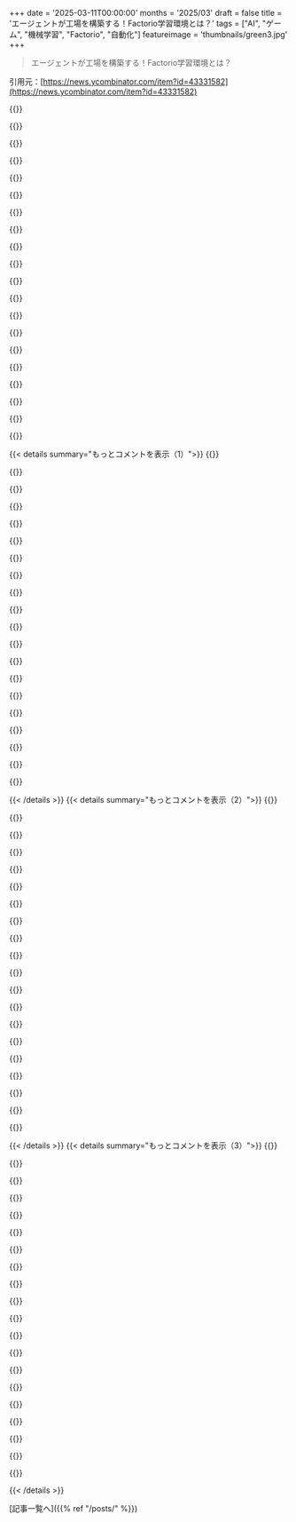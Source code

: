 +++
date = '2025-03-11T00:00:00'
months = '2025/03'
draft = false
title = 'エージェントが工場を構築する！Factorio学習環境とは？'
tags = ["AI", "ゲーム", "機械学習", "Factorio", "自動化"]
featureimage = 'thumbnails/green3.jpg'
+++

> エージェントが工場を構築する！Factorio学習環境とは？

引用元：[https://news.ycombinator.com/item?id=43331582](https://news.ycombinator.com/item?id=43331582)

{{<matomeQuote body="おお、すごいな！AnthropicのFactorioラボで働きたいって気持ち、めっちゃわかるよ。論文とかのコメント見ても、マルチモーダルデータを返してるかは分からないけど、今出てるモデルはマルチモーダルじゃないのが多いよね。でも最近出たQwen 2.5 VLMは、サイズのわりにかなり強そうだし。もしかして、今後は画像も送信するのかな？ありがとう、最高の試みだと思うから、早速遊んでみるよ！ MCVでPythonライブラリ使えるようにするのは、みんながFactorioで遊べるようになるから、必須だね。" userName="vessenes" createdAt="2025-03-11T14:53:11" color="#ff33a1">}}

{{<matomeQuote body="今はテキストのみの環境だけど、将来的にはビジョンもサポートする予定なんだ。テストした結果、ゲームの状態のスクリーンショットを送っても、オフ・ザ・シェルフモデルの性能は向上しなかったんだよね。ゲーム状態が複雑になると、スクリーンショットにエンティティが増えてモデルが混乱しやすくなって、方向やエンティティを見失ったり、工場の問題も解決できなくなったりした。多分、今のVLMは高詳細な画像での空間的推論がうまくできていないからだと思う。フィンチューニングを行えば改善されるかも。MCPについても良い指摘だね、最近注目を集めているし、検討するよ！" userName="martbakler" createdAt="2025-03-11T15:12:55" color="#45d325">}}

{{<matomeQuote body="なるほど、面白いね！これは確かに難しい視覚的テストだと思う。何千というエンティティを扱うわけだから、スクリーン、マップ、オーバービューマップ、または巨大な高解像度画像を使うことになるし。ここで提案があるんだけど、FLE-Vっていうビジュアルモデル用のベンチマークを作って、Factorioの画像を適切なFLEの説明に変換することができれば面白いと思う。オーバービューとマップの画像も含めてね！" userName="vessenes" createdAt="2025-03-11T15:39:31" color="">}}

{{<matomeQuote body="この研究は、実際の産業環境に応用したら、数千億ドルのGDPに影響を与える可能性があるよ。" userName="kridsdale1" createdAt="2025-03-11T15:54:28" color="">}}

{{<matomeQuote body="Factorioに無駄に時間を使う人がいなくなったら、みんなの生産性が上がるよね。私もその一人なんだけど、最適解が分かればもう無駄に遊ばないから。" userName="dismalpedigree" createdAt="2025-03-11T22:02:02" color="">}}

{{<matomeQuote body="無駄な時間じゃないよ、研究をしてるって言えば奥さんも理解してくれるさ。" userName="lukan" createdAt="2025-03-12T05:33:02" color="">}}

{{<matomeQuote body="いい指摘だね。妻に「研究してた」と説明すればきっと分かってくれるよ。" userName="dismalpedigree" createdAt="2025-03-13T01:44:34" color="">}}

{{<matomeQuote body="よし、じゃあ早速トレーニング始めるか！" userName="vessenes" createdAt="2025-03-11T16:36:13" color="">}}

{{<matomeQuote body="＞ゲーム状態が複雑になることで、モデルが混乱して方向やエンティティを見失ったり、工場の問題が解決できなかった理由を説明してる。これはまさにSOTAを進めるための研究論文になるんじゃないかな。どうやってうまくいったのかを示す必要があると思う。" userName="grayhatter" createdAt="2025-03-11T16:19:20" color="">}}

{{<matomeQuote body="視覚的に「藁の中の針を探す」みたいな作業になりそうで、面白いかもね！" userName="martbakler" createdAt="2025-03-11T17:19:56" color="">}}

{{<matomeQuote body="Waldoテストってどうなの？" userName="pyinstallwoes" createdAt="2025-03-12T00:18:09" color="">}}

{{<matomeQuote body="工場の状態をテキストで説明する方が簡単だし、混乱も少ないのに、スクリーンショットが必要なのはなんで？グリッドでプレイするから、ゲームの状態をASCIIにするのも簡単なはず。" userName="jillyboel" createdAt="2025-03-11T15:38:52" color="">}}

{{<matomeQuote body="エンジニアリング的には簡単だけど、どの表現方法が現モデルの空間的推論能力を引き出すのかが根本の問い。数ヶ月前に、ASCII表現でエージェントに推論させたけど、あまり上手くいかなかった。テキストトークンだけでは、正確な内部空間表現を作るのに苦労しているみたい。改善するためには、最も効率的で質の高い表現が何かが気になる。" userName="martbakler" createdAt="2025-03-11T16:17:23" color="#ff5c5c">}}

{{<matomeQuote body="＞モデルがテキストトークンだけで内部空間表現を作るのが難しいって言ってたけど、それは面白い研究テーマになるかも。彼らが全くできないなら、それが重要な知見だし、もし異なるモダリティが異なる推論能力を引き出すなら、もっと興味深い。でも、予想外の能力があるモデルがモダリティに基づいて推論できるなら、すごいかも！大学に戻った方がいいかもな。" userName="groby_b" createdAt="2025-03-11T22:17:35" color="#ff33a1">}}

{{<matomeQuote body="物体同士の2Dベクトルを使って位置関係を表現するのはどう？コーディネートに基づく位置情報を与えても、現在のモデルは空間的推論が苦手だから、全ての物体の関係を持たせることができれば、もっと上手くなると思う。" userName="ajcp" createdAt="2025-03-11T19:38:39" color="">}}

{{<matomeQuote body="確かにその案は話題に出たけど、結局試してない。相対情報を多く持つモデルなら、空間的能力も向上するって直感的に思うから、チャレンジしてみる価値はあるよね。" userName="martbakler" createdAt="2025-03-11T21:16:23" color="">}}

{{<matomeQuote body="テキストのベクトル空間って、幾何学的オブジェクトの空間距離よりも意味的距離の方が直感的に違うと思うんだ。知覚された境界の比率をトークン化できればいいんじゃないかな。ただの思いつきだけど。" userName="pyinstallwoes" createdAt="2025-03-12T00:21:25" color="">}}

{{<matomeQuote body="ベクトルを意味的意味にしか使うなって混同してない？Factorioのオブジェクト間の空間的関係を全部持たせると、LLMが完全な関係マッピングを得られる。画像を見たり絶対座標を与えたりするだけじゃ難しいんだから。" userName="ajcp" createdAt="2025-03-12T00:36:04" color="#ff33a1">}}

{{<matomeQuote body="でも、それは偏った近似で、真実を同じ比率で求めようとしてるから、絶対量を測るのとは違うんだ。全体的に視覚的認識って、絶対的な量を測るんじゃなくて、比較の違いに気づくことが大事だと思う。" userName="pyinstallwoes" createdAt="2025-03-13T12:57:50" color="">}}

{{<matomeQuote body="エンジニアリング的には簡単でも、トークンがめっちゃ多いんだ。ロングコンテキストモデルは、全ての文脈を持たせるために色んな手法を使うけど、詳細を省いたり、推論しにくいトークンセグメントがある。バーナーインサータが50〜100トークン占めるし、100個の推論をさせるのはLLMにとっても難しいよ。" userName="vessenes" createdAt="2025-03-11T15:41:02" color="">}}

{{< details summary="もっとコメントを表示（1）">}}
{{<matomeQuote body="マルチモーダルモデルについてよく知らないけど、工場を表すピクセルアートがどう思われるか気になるな。各ピクセルがグリッドのポイントで、色が特定のエンティティを表すって感じで、ボットが飛び回るのは無視するのがいいかも。実際のスクリーンショットより理解しやすいかもね。" userName="jillyboel" createdAt="2025-03-11T15:44:21" color="">}}

{{<matomeQuote body="密なASCII表現を作ると、その空間的関係から得られる利点が失われちゃうんだよね。トークナイザーが文字だけに働かないし、数が多い'死んだ'トークンも関係してくる。私たちのスパースエンコーディングの方がモデルを混乱させないみたい。" userName="noddybear" createdAt="2025-03-11T16:31:21" color="">}}

{{<matomeQuote body="まあ、ボードステートはDwarf Fortressの拡張ASCII表現に圧縮されることになるだろうね。各グリッドの状態が2バイトずつみたいな。" userName="kridsdale1" createdAt="2025-03-11T15:56:12" color="">}}

{{<matomeQuote body="ここにはたくさんの質問があるね。アイテム、向き、パイプの情報（2方向）、ベルト（3か4の色×2方向）も必要だよ。回路が欲しいの？" userName="vessenes" createdAt="2025-03-11T16:38:29" color="">}}

{{<matomeQuote body="最近、強化学習を使ってエージェントにポケモンレッドをクリアさせたチームのHN投稿があったよ。探検に対して小さな報酬、大きなタスクをクリアしたら大きな報酬を与えるコスト関数を調整したらしい。Factorioでも同じアプローチが使えるか気になるな。例えば新しいアイテムや科学パックの自動化で報酬を与えるとか。" userName="scottmsul" createdAt="2025-03-11T17:00:12" color="#ff5c5c">}}

{{<matomeQuote body="Factorioのベテランとして言うけど、『できるだけ大きな工場を作る』って目標は曖昧すぎて良くないと思う。プレイヤーは大きなメガベースを作るときは『サイズ』より『科学研究率』を重視してるんだ。エージェントにはSPMを目指させるべきだよ。" userName="scottmsul" createdAt="2025-03-11T17:08:29" color="#38d3d3">}}

{{<matomeQuote body="同意、'最も大きい'ベースにはいくつかの問題があるよ。機械１をスタート地点に置いて、ある方向に進んで、時間が来る前に機械２を置くだけ。これは広い工場にはなるけど、あんまり面白くないよね。" userName="csense" createdAt="2025-03-11T21:31:18" color="">}}

{{<matomeQuote body="ああ、またFactorioの中毒者がいるね :) 最初のプレイはどのくらいかかった？v1.xの最初のロケットを打ち上げるまでの。" userName="soulbadguy" createdAt="2025-03-11T21:27:22" color="">}}

{{<matomeQuote body="FLEでは、新しいエンティティが作成される最初のタイミングを示すマイルストーンがあるけど、異なる自動化レベルに対する報酬をどう分けるのか考えるのは面白そうだね。一緒にやろう！" userName="noddybear" createdAt="2025-03-11T17:09:45" color="">}}

{{<matomeQuote body="これは興味深い。私たちの発見の一つは、Claudeが重要なタスクや簡単な自動化はできるけど、『最大の工場を作る』ゲームエピソードではそれを試みなかったことだ。モデルは一般的な目標では計画的に動けないみたいで、小規模な構築ばかりしてた。それが私たちの目標の一つでもある。" userName="martbakler" createdAt="2025-03-11T21:21:11" color="#785bff">}}

{{<matomeQuote body="いろんな人生にも同じアプローチが使えるかもね。" userName="mclau156" createdAt="2025-03-11T20:09:18" color="">}}

{{<matomeQuote body="ページ読んだの？アイテム生産ごとに報酬があって、複雑なアイテムほど高い報酬が貰えるって言ってたよ。" userName="Gasp0de" createdAt="2025-03-12T13:38:08" color="">}}

{{<matomeQuote body="＞私たちは6つの最先端言語モデルを評価した：Claude 3.5-Sonnet、GPT-4o、GPT-4o-Mini、Deepseek-v3、Gemini-2-Flash、Llama-3.3-70B-Instruct。<br>この試みは評価できるけど、計画能力を最大限に引き出せるもっとシンプルなベンチマークがたくさんあるよ。例えば、街の間のフライトコネクションをリストにして、行き先を尋ねるだけで混乱しちゃうんだ。" userName="noosphr" createdAt="2025-03-12T00:36:15" color="#38d3d3">}}

{{<matomeQuote body="確かに、その通り。もっとシンプルなベンチマークで計画を試すべきだけど、私たちは様々な能力を同時にテストするために広範囲な評価を作ることにしたんだ。" userName="noddybear" createdAt="2025-03-12T13:28:50" color="">}}

{{<matomeQuote body="それはわかるけど、他の最先端モデルもテストして、ベンチマークが彼らに合うか確認すべきだよ。理由付けが必要なモデルにとって、最短経路のベンチマークはあまり意味がないからね。" userName="noosphr" createdAt="2025-03-12T19:43:00" color="#38d3d3">}}

{{<matomeQuote body="＞すべてのモデルは、マルチセクション工場を構築する際に空間計画に制限があることを示した。<br>LLMが空間推論に弱いのも納得だよ。データが少ないからね。空間推論が解決されたら、どんな新しい推論能力が出てくるのか気になるよ。" userName="owenpalmer" createdAt="2025-03-11T18:13:30" color="">}}

{{<matomeQuote body="そんなに特別なデータがないとは思えないよね。最も単純なシミュレーターでも無限に生成できるじゃん。例えば、10行のコードで無限のグリッドでtik tac toeを実装すれば無限の訓練データが得られるよ。" userName="wordpad" createdAt="2025-03-12T01:18:06" color="">}}

{{<matomeQuote body="合成データは確かに重要だけど、物体の口頭による説明が空間的振る舞いにどんな影響を与えるかなど、別の課題もあるんだよね。Factorioの場合は、環境のルールが単純で明確だから、合成データを生成する方が簡単かも。" userName="owenpalmer" createdAt="2025-03-12T05:14:35" color="#ff5733">}}

{{<matomeQuote body="面白い「Lab Play」タスクとして、バランサー設計も見てみたいな。小さなバランサーでもかなりややこしいから、モデルが設計やトラブルシューティングできるか知りたい。" userName="Imnimo" createdAt="2025-03-11T17:02:47" color="#ff5c5c">}}

{{<matomeQuote body="誰かが、もっと従来のSATソルバーを使ってその問題にアプローチしたみたいだよ。" userName="fragmede" createdAt="2025-03-11T19:07:39" color="">}}


{{< /details >}}
{{< details summary="もっとコメントを表示（2）">}}
{{<matomeQuote body="モデルはFactorioをプレイするように後から訓練されたの？A) Claudeには公開の重みがないから、無理じゃない？B) 後から訓練してないなら、エージェントはAPIの使い方をどうやって知るの？英語の意味を推測してもレシピはどうするの？後から訓練してないなら、やっぱりすごすぎじゃね？検証に使ったAPIのペア数ってどれくらいだったの？" userName="jxjnskkzxxhx" createdAt="2025-03-12T12:35:46" color="#ff5c5c">}}

{{<matomeQuote body="エージェントはツールの関数シグネチャ（ツールのドキュメントや入力・出力の型）や、小さなマニュアルを見てたんだ。マニュアルにはツールが何をするか、ゲーム状態に与える影響、使い方の例が載ってたから、意外と使えたみたい。要するに、後から訓練はしてないけどモダンなエージェントが良くできるって証明になってる。" userName="martbakler" createdAt="2025-03-12T14:23:12" color="#ff33a1">}}

{{<matomeQuote body="モデルは後から訓練されてなくて、市販品を使ったんだ。最高で128ペアがコンテキストに入るけど、32ペアでも実績は同じだった。名前を短くすると性能が落ちたから、詳細な名前がモデルには重要なことが分かったよ。" userName="noddybear" createdAt="2025-03-12T13:26:23" color="">}}

{{<matomeQuote body="Claudeが他のモデルより優れてる理由、何か仮説ある？単にコーディングが得意だからとか？それとも、数学的なタスクにも強いってことは、トランスファーラーニングの証拠になるかも。特定のタスクを訓練することで隣接タスクも運が良くなる可能性もあるし。検証方法知ってる？" userName="jxjnskkzxxhx" createdAt="2025-03-13T01:24:40" color="">}}

{{<matomeQuote body="著者の一人がAnthropicで働いてるみたいだから、内部情報が得やすいって思った。" userName="c0wb0yc0d3r" createdAt="2025-03-12T13:03:32" color="">}}

{{<matomeQuote body="一人がAnthropicにいるけど、モデルや重みへの内部アクセスはなかったよ。すべての評価は公開モデルでやったから。" userName="noddybear" createdAt="2025-03-12T13:26:58" color="">}}

{{<matomeQuote body="素晴らしいアイデアだね。ここには面白い実験がたくさんあると思う。エージェントをタイマーでテストすると、実際のプレイに近い状況が作れるし、長期的な分析性能がいいかも。レイアウト最適化に関するベンチマークも計画ある？" userName="spieswl" createdAt="2025-03-11T14:01:05" color="#45d325">}}

{{<matomeQuote body="もしかしたら、もう少しタワーディフェンス的なタスクを作るのが面白いかも。Xステップごとにバイターを放出して、軍需産業を構築するテストもいいかも。ただ、フロンティアモデルには意外な制約がありますね。" userName="noddybear" createdAt="2025-03-11T14:15:49" color="">}}

{{<matomeQuote body="＞このアイデアは、Peter WattsのMalakみたいな短編小説のアイデアになりそう。未来の戦闘AIがフィルターで思わず枕を投げ合ってるような感覚を持つ、みたいな。" userName="aftbit" createdAt="2025-03-11T22:41:18" color="#ff33a1">}}

{{<matomeQuote body="確かに、そういう話のエピソードもあった気がする。兵士たちがモンスターと戦っていると思って、実際には戦争犯罪を犯しているってやつ！" userName="noddybear" createdAt="2025-03-12T13:29:46" color="">}}

{{<matomeQuote body="「Spec Ops: The Line」って2012年のゲームの中心的なプロットツイストだね！最初は普通のCall of Dutyクローンみたいだったのが、最終的にはPTSDが兵士にどんな影響を与えるかをちょっとひねりの効いた視点で描いてたんだよ。" userName="aftbit" createdAt="2025-03-15T19:13:21" color="#38d3d3">}}

{{<matomeQuote body="その提案好き！クローンしていじってみるよ。レイアウト実験は色んなジャンルが必要ってのはその通りだと思う。例えば不均衡なベルト、アイテム争いしてるインサータ、フル負荷時の電力不足とか、色んなデバッグのチャンスがありそうだね。最初は比率最適化に集中するといいかも。エージェントがコピー＆ペーストしてベルトをアップグレードするのを理解するのは面白そうだし、早期の技術ツリーでは銅ケーブルの使い方を最適化するのも重要だと思う！" userName="spieswl" createdAt="2025-03-11T16:52:43" color="#ff33a1">}}

{{<matomeQuote body="もし(1)が(2)の特別なケースなら、(2)だけで良いんじゃない？" userName="robotresearcher" createdAt="2025-03-11T15:34:13" color="">}}

{{<matomeQuote body="確かに！でも両方をベンチマークしてみるのも面白いかも。特に(1)はデバッグに重点を置いてるから、エージェントが多くの時間をそれに使うってのもあるしね。" userName="noddybear" createdAt="2025-03-11T16:25:41" color="">}}

{{<matomeQuote body="PvZみたいな感じでいけるかも？" userName="tomrod" createdAt="2025-03-11T19:44:15" color="">}}

{{<matomeQuote body="複雑なシナリオが数個しかないのは面白いね。MLエージェントには小さなパズルが何百も必要だってずっと思ってた。例えば電力が足りない工場、アイテムが不足してる工場、200個の組み立て機を作って配置する、動かない組み立て機を直す、生産を倍増させる、工場の別のポイントまで速く行く、停電を直す、ボットの有無でやる等。何千ものシナリオをプログラムで生成できれば、古典的なIQテストの問題集みたいに使えて、難易度が上がるシナリオから評価できると仮説してる。" userName="infogulch" createdAt="2025-03-11T16:36:32" color="#785bff">}}

{{<matomeQuote body="シナリオをテキストで生成するのは簡単そうだけど、正しい工場ゲームの初期状態を作るのは難しいと思う。要するに初期状態をデザインして、その状態から達成すべきタスクを作るのと同じことだよね。" userName="noddybear" createdAt="2025-03-11T16:47:55" color="">}}

{{<matomeQuote body="各シナリオは誰かがデザインする必要があるけど、その効果は大きいと思う。例えば「見えない電力ポールを置く」シナリオでは、いくつかの機械と蒸気エンジンを繋げて作ってから、働いてる工場から1～2個の電力ポールを削除すれば、400個のパズルが生成できる。人間はどれも同じだと思うだろうけど、エージェントは明示的な変化が必要かも。" userName="infogulch" createdAt="2025-03-11T16:59:45" color="#785bff">}}

{{<matomeQuote body="とっても興味深い！動いてる工場のシナリオを10個作って、違った方法で工場を壊すってアイデアいいね。" userName="noddybear" createdAt="2025-03-12T13:32:17" color="#785bff">}}

{{<matomeQuote body="まさにそれ！このアプローチなら「問題を直す」型のテストを簡単にたくさん生成できそう。クリエイティブに考えれば、他のタイプのテストにも変化を重ねられると思う。" userName="infogulch" createdAt="2025-03-12T19:03:36" color="#ff5733">}}


{{< /details >}}
{{< details summary="もっとコメントを表示（3）">}}
{{<matomeQuote body="今後の訓練方法として、カリキュラムアプローチを考えているんだ。でも評価を重視している今の作業には取り入れたくない理由は、タスクの“難易度”が主観的で、恣意的な決定が評価に影響を及ぼすからなんだよ。どのタスクがどのシナリオの後にくるかとか、難易度をどうカバーするかってのが課題なんだ。" userName="martbakler" createdAt="2025-03-11T17:14:22" color="">}}

{{<matomeQuote body="”カリキュラムアプローチ”って言い方いいね！＞タスクの難易度が主観的っていうの、納得。シナリオの難しさは、トレーニング率に基づいて部分的な順序を想定して導き出せるかもね。例えば、Aを先にトレーニングすると、TがうまくいくけどBだとTには役に立たないみたいな感じで。だからA＜T、B？Tって推測できるかも。" userName="infogulch" createdAt="2025-03-11T18:04:56" color="#ff5c5c">}}

{{<matomeQuote body="このインターフェーススタイルの人間のプレイのベンチマークってあるの？必要不可欠じゃないけど、プログラムでのFactorioがどんな感じなのか気になる。テキストプロンプトを通した空間的推論は、人間には難しそうだと思う。" userName="mNovak" createdAt="2025-03-11T19:10:45" color="">}}

{{<matomeQuote body="Factorioの人間のベンチマークはスピードランナーで、最初のロケット打ち上げを急いでやるのが主。現在の記録はたったの4時間で、チームだと90分で達成してる。これだけ見ても、マルチタスクのLLMが人間よりも優れている可能性があるよ。" userName="sonofhans" createdAt="2025-03-11T19:35:38" color="#45d325">}}

{{<matomeQuote body="現在の4時間12分の記録は、100%達成（ゲーム内の全ての達成項目を一回のプレイで達成）で、any%は2時間未満（最新のFactorio v2.xで1時間42分、v1.xで1時間18分）。カテゴリーごとの記録やルールは、ここで確認できるよ。<br>https://www.speedrun.com/factorio" userName="janzer" createdAt="2025-03-11T23:01:38" color="#ff33a1">}}

{{<matomeQuote body="彼が言ってるのは、LLMsがゲームをプレイするために使ってるプログラマティックAPIを使う人間のことじゃないかな。普通のプレイよりも遅くなると思う。" userName="goriv" createdAt="2025-03-11T22:46:06" color="">}}

{{<matomeQuote body="初期のラボタスクはすべて手作業でクリアできたよ。だけどUIを使った時より時間がかなりかかった！" userName="noddybear" createdAt="2025-03-12T11:57:51" color="">}}

{{<matomeQuote body="面白いね。数年後には、ゲーム内の対戦相手がみんなLLMになって、君が作ったゲーム制御APIにアクセスする時代が来るのかな。モデルが苦手なタスクって特にある？それとも、単に置くアイテムの数が増えると難易度が上がるのかな。" userName="p10jkle" createdAt="2025-03-11T12:15:17" color="">}}

{{<matomeQuote body="LLMsが対戦相手として広く使われることは考えにくいよ。ほとんどのゲームの敵AIは、機械学習が求めるほどの複雑さを必要としないしね（計算コストは無視して）。敵AIの目標は、プレイヤーに挑戦する面白さを提供することであって、難しさを追求することじゃないんだ。多くのゲームは有限の論理状態を持っていて、十分に大きければ人間にとっては解決が難しいんだけど、つまり人間はそれに挑むのが得意なんだ。Factorioは特異で、勝利条件がほとんどプレイヤー次第だから、効率が重要なんだよ。" userName="noirscape" createdAt="2025-03-11T13:23:44" color="#38d3d3">}}

{{<matomeQuote body="Civilization（VIIが最近リリースされたばかりだけど）では、難しい難易度がAIのチートによって難しくなることで有名。もしゲームがAIの賢さによって難しくなったら、プレイヤーにとってアップグレードの価値が出てくるのに！" userName="fragmede" createdAt="2025-03-11T19:16:56" color="">}}

{{<matomeQuote body="対戦相手としては楽しめないけど、競技ゲームのトレーナーとしては役に立つよね。" userName="PetitPrince" createdAt="2025-03-11T13:53:53" color="">}}

{{<matomeQuote body="行動計算リソースなしでできると思うよ。異なるモデルをゲームに簡単に使えるAPIがあれば、そっちの方が簡単。モデルには空間推理と長期計画が苦手って欠点があるから、特に生産チェーンが深いほど難しくなる。細かい問題にこだわりすぎて大きな計画を考えるのが苦手かな。" userName="noddybear" createdAt="2025-03-11T12:23:15" color="#45d325">}}

{{<matomeQuote body="具体的なプロンプトで、長期的なタスクを使わせるマーメイド図とか試した？" userName="pyinstallwoes" createdAt="2025-03-11T12:37:01" color="">}}

{{<matomeQuote body="試したよ、でもあまり効果はなかった。視覚的DSLでも解決できない問題があったみたい。やっぱり学習しないと解決策はないみたい。" userName="noddybear" createdAt="2025-03-11T13:11:37" color="">}}

{{<matomeQuote body="なんでLLM？AlphaZeroの方が得意じゃない？LLM以外にも役立つMLモデルはたくさんあるよ。" userName="jkhdigital" createdAt="2025-03-12T02:57:53" color="">}}

{{<matomeQuote body="自動で効率的な工場を作るなら、LLMをハイレベルエージェントとして使って、専門ツールを使いこなす感じでいけるんじゃないかな。全体戦略は、1. 資源生産の目標を立て、2. 工場グラフを作って、3. 結果図をハードウェア記述言語にマッピングし、4. 2D FPGAレイアウトにコンパイルして、5. ファクトリーデザインに戻すみたいな流れ。" userName="gglon" createdAt="2025-03-11T17:54:56" color="#785bff">}}

{{<matomeQuote body="まさに考えてたことだよ。LLMが複雑な問題に適用されるのは、人間が問題を分解して専門の道具や機械を使うから。LLMの回答は直感的にアルゴリズムを理解しているけど、実行するのが非効率的。自然言語推論は現実を抽象化するのは得意だけど、タスクは機械に任せないといけない。" userName="jkhdigital" createdAt="2025-03-12T02:06:09" color="#ff5c5c">}}

{{<matomeQuote body="面白いね！もっと大きな工場の写真が見たかったなー。今のところzig-zagベルトがプラスチック生産の最適解っぽい。でもLLMには大きな弱点があって、人間はタスクに特化して適応できるのに、LLMはまだそこまでいけてない。オンライン学習での改善を期待してるけど、APIでのやりとりは人間と比べてどうかな？" userName="myrmidon" createdAt="2025-03-11T13:16:45" color="">}}

{{<matomeQuote body="大きな工場の写真あるけど、アーティファクトや意味不明なものが多いから整理して付録に加えるよ。zig-zagベルトは一番よく動いてた。エージェントはゲーム内で成長できるけど、持続的な成長には至ってない。API設計が一番の課題だった。人間がAPIだけでロケット打ち上げまでできるか試したけど、色々なテストで確かにできたよ。" userName="noddybear" createdAt="2025-03-11T13:37:34" color="#ff33a1">}}

{{<matomeQuote body="すごいアイデアだし、実行も見事で、興味深い結果が出てるね。マジで、今の時代は生きてて楽しい！" userName="moconnor" createdAt="2025-03-11T12:52:38" color="#45d325">}}


{{< /details >}}


[記事一覧へ]({{% ref "/posts/" %}})
